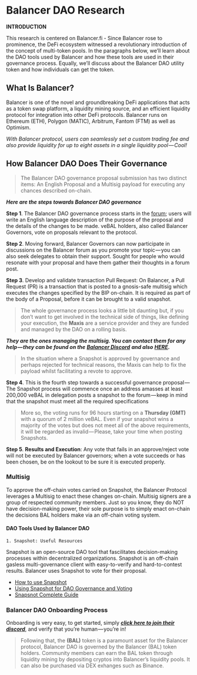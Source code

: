 # Balancer DAO Research

**INTRODUCTION**

This research is centered on Balancer.fi - Since Balancer rose to prominence, the DeFi ecosystem witnessed a revolutionary introduction of the concept of multi-token pools. In the paragraphs below, we’ll learn about the DAO tools used by Balancer and how these tools are used in their governance process. Equally, we’ll discuss about the Balancer DAO utility token and how individuals can get the token.

## What Is Balancer?

Balancer is one of the novel and groundbreaking DeFi applications that acts as a token swap platform, a liquidity mining source, and an efficient liquidity protocol for integration into other DeFi protocols. Balancer runs on Ethereum (ETH), Polygon (MATIC), Arbitrum, Fantom (FTM) as well as Optimism.

_With Balancer protocol, users can seamlessly set a custom trading fee and also provide liquidity for up to eight assets in a single liquidity pool — Cool!_

## How Balancer DAO Does Their Governance

> The Balancer DAO governance proposal submission has two distinct items: An English Proposal and a Multisig payload for executing any chances described on-chain.

_**Here are the steps towards Balancer DAO governance**_

**Step 1**. The Balancer DAO governance process starts in the [forum](https://forum.balancer.fi/c/governance/7); users will write an English language description of the purpose of the proposal and the details of the changes to be made. veBAL holders, also called Balancer Governors, vote on proposals relevant to the protocol.

**Step 2**. Moving forward, Balancer Governors can now participate in discussions on the Balancer forum as you promote your topic — you can also seek delegates to obtain their support. Sought for people who would resonate with your proposal and have them gather their thoughts in a forum post.

**Step 3**. Develop and validate transaction Pull Request: On Balancer, a Pull Request (PR) is a transaction that is posted to a gnosis-safe multisig which executes the changes specified by the BIP on-chain. It is required as part of the body of a Proposal, before it can be brought to a valid snapshot.

> The whole governance process looks a little bit daunting but, if you don’t want to get involved in the technical side of things, like defining your execution, the **Maxis** are a service provider and they are funded and managed by the DAO on a rolling basis.

_**They are the ones managing the multisig. You can contact them for any help — they can be found on the**_ [_**Balancer Discord**_](https://discord.balancer.fi/) _**and also**_ [_**HERE**_](https://docs.balancer.fi/concepts/governance/multisig.html#dao-multisig-signer-set)_**.**_

> In the situation where a Snapshot is approved by governance and perhaps rejected for technical reasons, the Maxis can help to fix the payload whilst facilitating a revote to approve.

**Step 4**. This is the fourth step towards a successful governance proposal — The Snapshot process will commence once an address amasses at least 200,000 veBAL in delegation posts a snapshot to the forum — keep in mind that the snapshot must meet all the required specifications

> More so, the voting runs for 96 hours starting on a **Thursday (GMT)** with a quorum of 2 million veBAL. Even if your snapshot wins a majority of the votes but does not meet all of the above requirements, it will be regarded as invalid — Please, take your time when posting Snapshots.

**Step 5**. **Results and Execution**: Any vote that fails in an approve/reject vote will not be executed by Balancer governors; when a vote succeeds or has been chosen, be on the lookout to be sure it is executed properly.

### Multisig

To approve the off-chain votes carried on Snapshot, the Balancer Protocol leverages a Multisig to enact these changes on-chain. Multisig signers are a group of respected community members. Just so you know, they do NOT have decision-making power, their sole purpose is to simply enact on-chain the decisions BAL holders make via an off-chain voting system.

#### DAO Tools Used by Balancer DAO

```
1. Snapshot: Useful Resources
```

Snapshot is an open-source DAO tool that fascilitates decision-making processes within decentralized organizations. Snapshot is an off-chain gasless multi-governance client with easy-to-verify and hard-to-contest results. Balancer uses Snapshot to vote for their proposal.

* [How to use Snapshot](https://tinyurl.com/5wtepu73)
* [Using Snapshot for DAO Governance and Voting](https://tinyurl.com/jsn8macj)
* [Snapsnot Complete Guide](https://tinyurl.com/58b9s7n7)

### Balancer DAO Onboarding Process

Onboarding is very easy, to get started, simply [_**click here to join their discord**_](https://discord.balancer.fi/), and verify that you’re human — you’re in!

> Following that, the **(BAL)** token is a paramount asset for the Balancer protocol, Balancer DAO is governed by the Balancer (BAL) token holders. Community members can earn the BAL token through liquidity mining by depositing cryptos into Balancer’s liquidity pools. It can also be purchased via DEX exhanges such as Binance.
